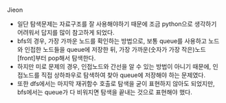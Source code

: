Jieon
- 일단 탐색문제는 자료구조를 잘 사용해야하기 때문에 조금 python으로 생각하기 어려워서 답지를 많이 참고하게 되었다.    
- bfs의 경우, 가장 가까운 노드를 확인하는 방법으로, 보통 queue를 사용하고 노드와 인접한 노드들을 queue에 저장한 뒤, 가장 가까운(숫자가 가장 작은)노드[front]부터 pop해서 탐색한다.   
- 하지만 미로 문제의 경우, 인접노드와 간선을 알 수 있는 방법이 아니기 때문에, 인접노드를 직접 상하좌우로 탐색하여 찾아 queue에 저장해야 하는 문제였다.   
- 또한 dfs에서는 마지막 재귀함수 호출로 탐색을 굳이 표현하지 않아도 되었지만, bfs에서는 queue가 다 비워지면 탐색을 끝내는 것으로 표현해야 했다.
